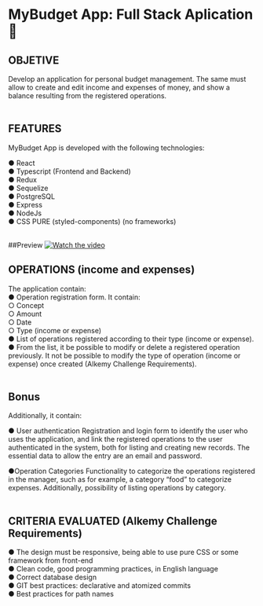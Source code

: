 ﻿# MyBudget App: Full Stack Aplication 🚀

## OBJETIVE

Develop an application for personal budget management. The same must allow to create and edit income and expenses of money, and show a balance resulting from the registered operations.<br/><br/>

## FEATURES

MyBudget App is developed with the following technologies:

● React <br/>
● Typescript (Frontend and Backend) <br/>
● Redux <br/>
● Sequelize <br/>
● PostgreSQL<br/>
● Express<br/>
● NodeJs<br/>
● CSS PURE (styled-components) (no frameworks) <br/><br/>

##Preview
[![Watch the video](https://i.imgur.com/vKb2F1B.png)](https://www.youtube.com/watch?v=PTTZZiUD4Eg)

## OPERATIONS (income and expenses)
The application contain:<br/>
● Operation registration form. It contain:<br/>
    ○ Concept<br/>
    ○ Amount<br/>
    ○ Date<br/>
    ○ Type (income or expense)<br/>
● List of operations registered according to their type (income or expense).<br/>
● From the list, it be possible to modify or delete a registered operation
previously. It not be possible to modify the type of operation (income or expense) once created (Alkemy Challenge Requirements).<br/><br/>

## Bonus

Additionally, it contain:<br/>

● User authentication
Registration and login form to identify the user who uses the application, and link the registered operations to the user authenticated in the system, both for listing and creating new records. The essential data to allow the entry are an email and password.<br/>

●Operation Categories
Functionality to categorize the operations registered in the manager, such as for example, a category “food” to categorize expenses. Additionally, possibility of listing operations by category.<br/><br/>

##  CRITERIA EVALUATED (Alkemy Challenge Requirements)
● The design must be responsive, being able to use pure CSS or some framework from front-end<br/>
● Clean code, good programming practices, in English language<br/>
● Correct database design<br/>
● GIT best practices: declarative and atomized commits<br/>
● Best practices for path names<br/>

